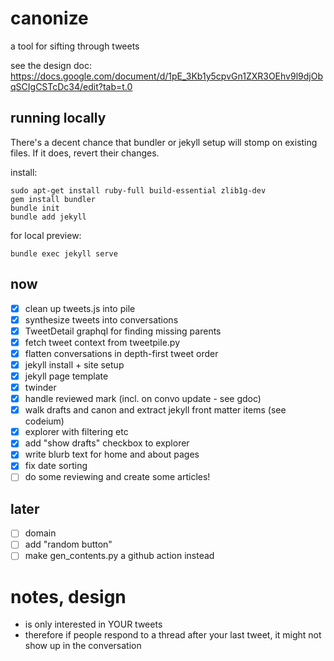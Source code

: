 # canonize
a tool for sifting through tweets

see the design doc: https://docs.google.com/document/d/1pE_3Kb1y5cpvGn1ZXR3OEhv9l9djObqSCIgCSTcDc34/edit?tab=t.0

## running locally

There's a decent chance that bundler or jekyll setup will stomp on existing files. If it does, revert their changes.

install:
```
sudo apt-get install ruby-full build-essential zlib1g-dev
gem install bundler
bundle init
bundle add jekyll
```

for local preview:
```
bundle exec jekyll serve
```

## now

- [x] clean up tweets.js into pile
- [x] synthesize tweets into conversations
- [x] TweetDetail graphql for finding missing parents
- [x] fetch tweet context from tweetpile.py
- [x] flatten conversations in depth-first tweet order
- [x] jekyll install + site setup
- [x] jekyll page template
- [x] twinder
- [x] handle reviewed mark (incl. on convo update - see gdoc)
- [x] walk drafts and canon and extract jekyll front matter items (see codeium)
- [x] explorer with filtering etc
- [x] add "show drafts" checkbox to explorer
- [x] write blurb text for home and about pages
- [x] fix date sorting
- [ ] do some reviewing and create some articles!

## later

- [ ] domain
- [ ] add "random button"
- [ ] make gen_contents.py a github action instead

# notes, design

- is only interested in YOUR tweets
- therefore if people respond to a thread after your last tweet, it might not show up in the conversation

